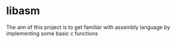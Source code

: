 # libasm

The aim of this project is to get familiar with assembly language by implementing some basic c functions 
